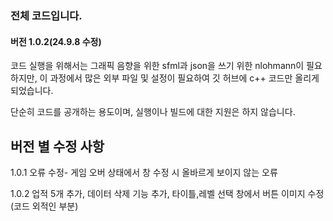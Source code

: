### 전체 코드입니다.
#### 버전 1.0.2(24.9.8 수정)

코드 실행을 위해서는 그래픽 음향을 위한 sfml과 json을 쓰기 위한 nlohmann이 필요하지만,
이 과정에서 많은 외부 파일 및 설정이 필요하여 깃 허브에 c++ 코드만 올리게 되었습니다.

단순히 코드를 공개하는 용도이며, 실행이나 빌드에 대한 지원은 하지 않습니다.

## 버전 별 수정 사항

1.0.1 오류 수정- 게임 오버 상태에서 창 수정 시 올바르게 보이지 않는 오류

1.0.2 업적 5개 추가, 데이터 삭제 기능 추가, 타이틀,레벨 선택 창에서 버튼 이미지 수정(코드 외적인 부분)
